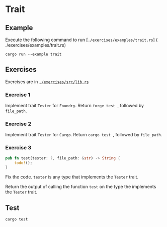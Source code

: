 # Trait

## Example

Execute the following command to run [`./exercises/examples/trait.rs`] ( ./exercises/examples/trait.rs)

```shell
cargo run --example trait
```

## Exercises

Exercises are in [`./exercises/src/lib.rs`](./exercises/src/lib.rs)

### Exercise 1

Implement trait `Tester` for `Foundry`. Return `forge test `, followed by `file_path`.

### Exercise 2

Implement trait `Tester` for `Cargo`. Return `cargo test `, followed by `file_path`.

### Exercise 3

```rust
pub fn test(tester: ?, file_path: &str) -> String {
    todo!();
}
```

Fix the code. `tester` is any type that implements the `Tester` trait.

Return the output of calling the function `test` on the type the implements the `Tester` trait.

## Test

```shell
cargo test
```
